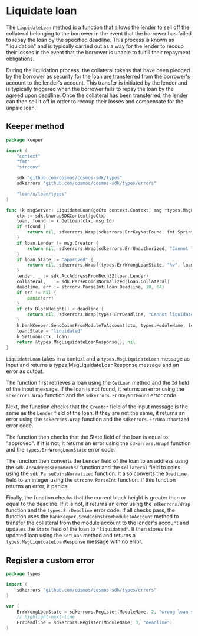 # Liquidate loan

The `LiquidateLoan` method is a function that allows the lender to sell off the
collateral belonging to the borrower in the event that the borrower has failed
to repay the loan by the specified deadline. This process is known as
"liquidation" and is typically carried out as a way for the lender to recoup
their losses in the event that the borrower is unable to fulfill their repayment
obligations.

During the liquidation process, the collateral tokens that have been pledged by
the borrower as security for the loan are transferred from the borrower's
account to the lender's account. This transfer is initiated by the lender and is
typically triggered when the borrower fails to repay the loan by the agreed upon
deadline. Once the collateral has been transferred, the lender can then sell it
off in order to recoup their losses and compensate for the unpaid loan.

## Keeper method

```go title="x/loan/keeper/msg_server_liquidate_loan.go"
package keeper

import (
	"context"
	"fmt"
	"strconv"

	sdk "github.com/cosmos/cosmos-sdk/types"
	sdkerrors "github.com/cosmos/cosmos-sdk/types/errors"

	"loan/x/loan/types"
)

func (k msgServer) LiquidateLoan(goCtx context.Context, msg *types.MsgLiquidateLoan) (*types.MsgLiquidateLoanResponse, error) {
	ctx := sdk.UnwrapSDKContext(goCtx)
	loan, found := k.GetLoan(ctx, msg.Id)
	if !found {
		return nil, sdkerrors.Wrap(sdkerrors.ErrKeyNotFound, fmt.Sprintf("key %d doesn't exist", msg.Id))
	}
	if loan.Lender != msg.Creator {
		return nil, sdkerrors.Wrap(sdkerrors.ErrUnauthorized, "Cannot liquidate: not the lender")
	}
	if loan.State != "approved" {
		return nil, sdkerrors.Wrapf(types.ErrWrongLoanState, "%v", loan.State)
	}
	lender, _ := sdk.AccAddressFromBech32(loan.Lender)
	collateral, _ := sdk.ParseCoinsNormalized(loan.Collateral)
	deadline, err := strconv.ParseInt(loan.Deadline, 10, 64)
	if err != nil {
		panic(err)
	}
	if ctx.BlockHeight() < deadline {
		return nil, sdkerrors.Wrap(types.ErrDeadline, "Cannot liquidate before deadline")
	}
	k.bankKeeper.SendCoinsFromModuleToAccount(ctx, types.ModuleName, lender, collateral)
	loan.State = "liquidated"
	k.SetLoan(ctx, loan)
	return &types.MsgLiquidateLoanResponse{}, nil
}
```

`LiquidateLoan` takes in a context and a `types.MsgLiquidateLoan` message as input and returns a types.MsgLiquidateLoanResponse message and an error as output.

The function first retrieves a loan using the `GetLoan` method and the `Id` field of the input message. If the loan is not found, it returns an error using the `sdkerrors.Wrap` function and the `sdkerrors.ErrKeyNotFound` error code.

Next, the function checks that the `Creator` field of the input message is the same as the `Lender` field of the loan. If they are not the same, it returns an error using the `sdkerrors.Wrap` function and the `sdkerrors.ErrUnauthorized` error code.

The function then checks that the State field of the loan is equal to "approved". If it is not, it returns an error using the `sdkerrors.Wrapf` function and the `types.ErrWrongLoanState` error code.

The function then converts the Lender field of the loan to an address using the `sdk.AccAddressFromBech32` function and the `Collateral` field to coins using the `sdk.ParseCoinsNormalized` function. It also converts the `Deadline` field to an integer using the `strconv.ParseInt` function. If this function returns an error, it panics.

Finally, the function checks that the current block height is greater than or equal to the deadline. If it is not, it returns an error using the `sdkerrors.Wrap` function and the `types.ErrDeadline` error code. If all checks pass, the function uses the `bankKeeper.SendCoinsFromModuleToAccount` method to transfer the collateral from the module account to the lender's account and updates the `State` field of the loan to `"liquidated"`. It then stores the updated loan using the `SetLoan` method and returns a `types.MsgLiquidateLoanResponse` message with no error.

## Register a custom error

```go title="x/loan/types/errors.go"
package types

import (
	sdkerrors "github.com/cosmos/cosmos-sdk/types/errors"
)

var (
	ErrWrongLoanState = sdkerrors.Register(ModuleName, 2, "wrong loan state")
	// highlight-next-line
	ErrDeadline = sdkerrors.Register(ModuleName, 3, "deadline")
)
```